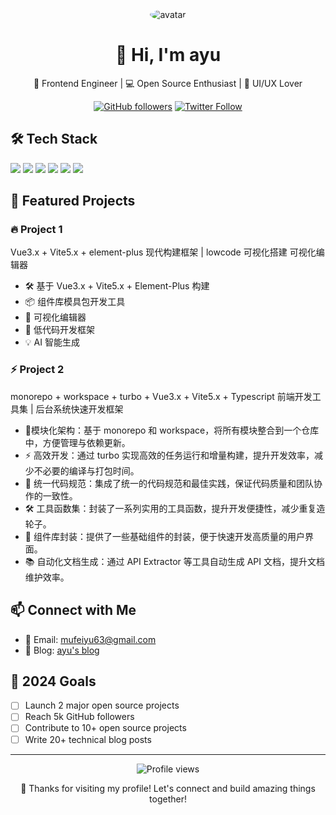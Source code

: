 <div align="center">
    <img src="/api/placeholder/120/120" alt="avatar" style="border-radius: 50%"/>
  
  # 👋 Hi, I'm ayu
  
  🚀 Frontend Engineer | 💻 Open Source Enthusiast | 🎨 UI/UX Lover

  [![GitHub followers](https://img.shields.io/github/followers/your-username?style=social)](https://github.com/your-username)
  [![Twitter Follow](https://img.shields.io/twitter/follow/your-twitter?style=social)](https://twitter.com/your-twitter)
</div>

## 🛠️ Tech Stack
<div>
  <img src="https://img.shields.io/badge/-TypeScript-3178C6?style=flat-square&logo=typescript&logoColor=white" />
  <img src="https://img.shields.io/badge/-Vue.js-4FC08D?style=flat-square&logo=vue.js&logoColor=white" />
  <img src="https://img.shields.io/badge/-React-61DAFB?style=flat-square&logo=react&logoColor=black" />
  <img src="https://img.shields.io/badge/-Node.js-339933?style=flat-square&logo=node.js&logoColor=white" />
  <img src="https://img.shields.io/badge/-Webpack-8DD6F9?style=flat-square&logo=webpack&logoColor=black" />
  <img src="https://img.shields.io/badge/-Vite-646CFF?style=flat-square&logo=vite&logoColor=white" />
</div>

## 🌟 Featured Projects

### 🔥 Project 1
Vue3.x + Vite5.x + element-plus 现代构建框架 | lowcode 可视化搭建 可视化编辑器
- 🛠️ 基于 Vue3.x + Vite5.x + Element-Plus 构建
- 📦 组件库模具包开发工具
- 🎨 可视化编辑器
- 🚀 低代码开发框架
- 💡 AI 智能生成

### ⚡ Project 2
monorepo + workspace + turbo + Vue3.x + Vite5.x + Typescript 前端开发工具集 | 后台系统快速开发框架
- 🔧模块化架构：基于 monorepo 和 workspace，将所有模块整合到一个仓库中，方便管理与依赖更新。
- ⚡ 高效开发：通过 turbo 实现高效的任务运行和增量构建，提升开发效率，减少不必要的编译与打包时间。
- 📏 统一代码规范：集成了统一的代码规范和最佳实践，保证代码质量和团队协作的一致性。
- 🛠️ 工具函数集：封装了一系列实用的工具函数，提升开发便捷性，减少重复造轮子。
- 🎨 组件库封装：提供了一些基础组件的封装，便于快速开发高质量的用户界面。
- 📚 自动化文档生成：通过 API Extractor 等工具自动生成 API 文档，提升文档维护效率。


## 📫 Connect with Me
- 📧 Email: mufeiyu63@gmail.com
- 📝 Blog: [ayu's blog](https://mufeiyu.hashnode.dev/)

## 🎯 2024 Goals
- [ ] Launch 2 major open source projects
- [ ] Reach 5k GitHub followers
- [ ] Contribute to 10+ open source projects
- [ ] Write 20+ technical blog posts

---

<div align="center">
  <img src="https://komarev.com/ghpvc/?username=your-username&color=blueviolet" alt="Profile views" />
  
  💖 Thanks for visiting my profile! Let's connect and build amazing things together!
</div>
